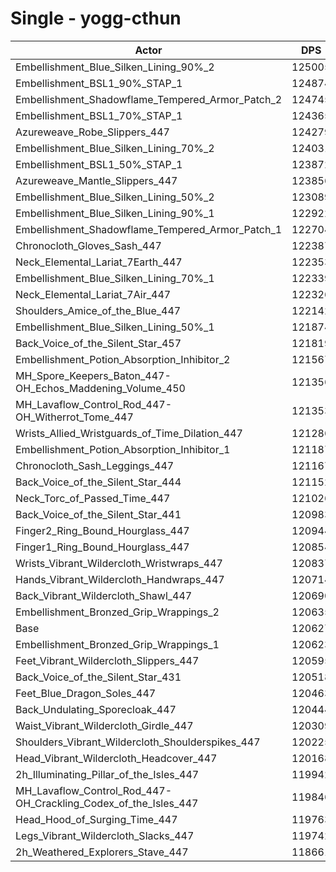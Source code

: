# Single - yogg-cthun
| Actor | DPS | Increase |
|---|:---:|:---:|
|Embellishment_Blue_Silken_Lining_90%_2|125005|3.63%|
|Embellishment_BSL1_90%_STAP_1|124874|3.52%|
|Embellishment_Shadowflame_Tempered_Armor_Patch_2|124745|3.41%|
|Embellishment_BSL1_70%_STAP_1|124365|3.10%|
|Azureweave_Robe_Slippers_447|124279|3.03%|
|Embellishment_Blue_Silken_Lining_70%_2|124031|2.82%|
|Embellishment_BSL1_50%_STAP_1|123872|2.69%|
|Azureweave_Mantle_Slippers_447|123856|2.68%|
|Embellishment_Blue_Silken_Lining_50%_2|123089|2.04%|
|Embellishment_Blue_Silken_Lining_90%_1|122922|1.90%|
|Embellishment_Shadowflame_Tempered_Armor_Patch_1|122704|1.72%|
|Chronocloth_Gloves_Sash_447|122387|1.46%|
|Neck_Elemental_Lariat_7Earth_447|122353|1.43%|
|Embellishment_Blue_Silken_Lining_70%_1|122339|1.42%|
|Neck_Elemental_Lariat_7Air_447|122326|1.41%|
|Shoulders_Amice_of_the_Blue_447|122142|1.26%|
|Embellishment_Blue_Silken_Lining_50%_1|121874|1.03%|
|Back_Voice_of_the_Silent_Star_457|121819|0.99%|
|Embellishment_Potion_Absorption_Inhibitor_2|121567|0.78%|
|MH_Spore_Keepers_Baton_447-OH_Echos_Maddening_Volume_450|121356|0.60%|
|MH_Lavaflow_Control_Rod_447-OH_Witherrot_Tome_447|121353|0.60%|
|Wrists_Allied_Wristguards_of_Time_Dilation_447|121286|0.55%|
|Embellishment_Potion_Absorption_Inhibitor_1|121187|0.46%|
|Chronocloth_Sash_Leggings_447|121167|0.45%|
|Back_Voice_of_the_Silent_Star_444|121152|0.44%|
|Neck_Torc_of_Passed_Time_447|121026|0.33%|
|Back_Voice_of_the_Silent_Star_441|120983|0.30%|
|Finger2_Ring_Bound_Hourglass_447|120944|0.26%|
|Finger1_Ring_Bound_Hourglass_447|120854|0.19%|
|Wrists_Vibrant_Wildercloth_Wristwraps_447|120837|0.17%|
|Hands_Vibrant_Wildercloth_Handwraps_447|120714|0.07%|
|Back_Vibrant_Wildercloth_Shawl_447|120690|0.05%|
|Embellishment_Bronzed_Grip_Wrappings_2|120635|0.01%|
|Base|120627|0.00%|
|Embellishment_Bronzed_Grip_Wrappings_1|120623|0.00%|
|Feet_Vibrant_Wildercloth_Slippers_447|120595|-0.03%|
|Back_Voice_of_the_Silent_Star_431|120518|-0.09%|
|Feet_Blue_Dragon_Soles_447|120463|-0.14%|
|Back_Undulating_Sporecloak_447|120444|-0.15%|
|Waist_Vibrant_Wildercloth_Girdle_447|120309|-0.26%|
|Shoulders_Vibrant_Wildercloth_Shoulderspikes_447|120225|-0.33%|
|Head_Vibrant_Wildercloth_Headcover_447|120168|-0.38%|
|2h_Illuminating_Pillar_of_the_Isles_447|119942|-0.57%|
|MH_Lavaflow_Control_Rod_447-OH_Crackling_Codex_of_the_Isles_447|119846|-0.65%|
|Head_Hood_of_Surging_Time_447|119763|-0.72%|
|Legs_Vibrant_Wildercloth_Slacks_447|119742|-0.73%|
|2h_Weathered_Explorers_Stave_447|118661|-1.63%|
